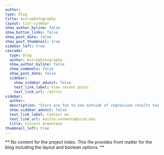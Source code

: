 ```yaml
---
author:
type: blog
title: Astrophotography
layout: list-sidebar
show_author_byline: false
show_button_links: false
show_post_date: false
show_post_thumbnail: true
sidebar_left: true
cascade:
  type: blog
  author: Astrophotography
  show_author_byline: false
  show_comments: false
  show_post_date: false
  sidebar:
    show_sidebar_adunit: false
    text_link_label: View recent posts
    text_link_url: /astro/
sidebar:
  author:
  description: "Stars are fun to see outside of regression results too."
  show_sidebar_adunit: false
  text_link_label: Contact me
  text_link_url: mailto:varmenta@ucsd.edu
  title: Vincent Armentano
thumbnail_left: true
---
```


** No content for the project index. This file provides front matter for the blog including the layout and boolean options. **
